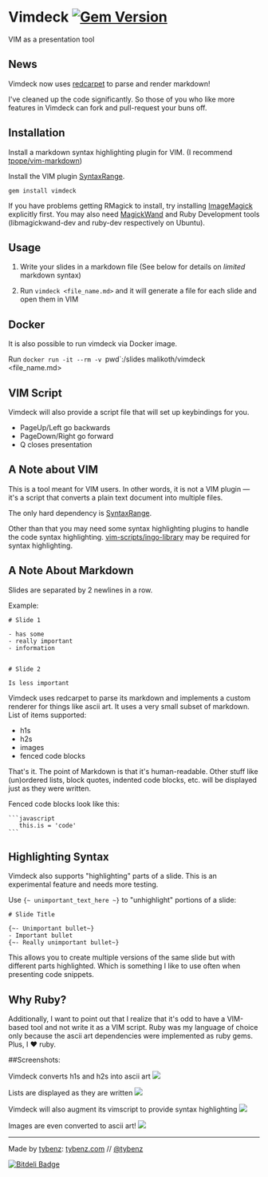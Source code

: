 # Vimdeck [![Gem Version](https://badge.fury.io/rb/vimdeck.png)](http://badge.fury.io/rb/vimdeck)

VIM as a presentation tool


## News

Vimdeck now uses [redcarpet](http://github.com/vmg/redcarpet) to parse and render markdown!

I've cleaned up the code significantly. So those of you who like more features in Vimdeck
can fork and pull-request your buns off.


## Installation

Install a markdown syntax highlighting plugin for VIM. (I recommend [tpope/vim-markdown](http://github.com/tpope/vim-markdown))

Install the VIM plugin [SyntaxRange](https://github.com/vim-scripts/SyntaxRange).

```
gem install vimdeck
```

If you have problems getting RMagick to install, try installing [ImageMagick](http://www.imagemagick.org/) explicitly first. You may also need [MagickWand](http://www.imagemagick.org/script/magick-wand.php) and Ruby Development tools (libmagickwand-dev and ruby-dev respectively on Ubuntu).


## Usage

1. Write your slides in a markdown file (See below for details on _limited_ markdown syntax)

2. Run `vimdeck <file_name.md>` and it will generate a file for each slide and open them in VIM


## Docker

It is also possible to run vimdeck via Docker image.

Run `docker run -it --rm -v `pwd`:/slides malikoth/vimdeck <file_name.md>


## VIM Script

Vimdeck will also provide a script file that will set up keybindings for you.

- PageUp/Left go backwards
- PageDown/Right go forward
- Q closes presentation


## A Note about VIM

This is a tool meant for VIM users. In other words, it is not a VIM plugin
&mdash; it's a script that converts a plain text document into multiple files.

The only hard dependency is [SyntaxRange](https://github.com/vim-scripts/SyntaxRange).

Other than that you may need some syntax highlighting plugins to handle the code syntax highlighting. [vim-scripts/ingo-library](https://github.com/vim-scripts/ingo-library) may be required for syntax highlighting.


## A Note About Markdown

Slides are separated by 2 newlines in a row.

Example:

```
# Slide 1

- has some
- really important
- information


# Slide 2

Is less important
```

Vimdeck uses redcarpet to parse its markdown and implements a custom renderer
for things like ascii art. It uses a very small subset of markdown. List of items supported:

- h1s
- h2s
- images
- fenced code blocks

That's it. The point of Markdown is that it's human-readable. Other stuff like (un)ordered
lists, block quotes, indented code blocks, etc. will be displayed just as they were written.

Fenced code blocks look like this:

    ```javascript
       this.is = 'code'
    ```

## Highlighting Syntax

Vimdeck also supports "highlighting" parts of a slide. This is an experimental feature and needs more testing.

Use `{~ unimportant_text_here ~}` to "unhighlight" portions of a slide:

    # Slide Title

    {~- Unimportant bullet~}
    - Important bullet
    {~- Really unimportant bullet~}

This allows you to create multiple versions of the same slide but with different parts highlighted.
Which is something I like to use often when presenting code snippets.

## Why Ruby?

Additionally, I want to point out that I realize that it's odd to have a VIM-based tool
and not write it as a VIM script. Ruby was my language of choice only because the ascii art dependencies
were implemented as ruby gems. Plus, I &hearts; ruby.


##Screenshots:


Vimdeck converts h1s and h2s into ascii art
![](img/demo1.png)


Lists are displayed as they are written
![](img/demo2.png)


Vimdeck will also augment its vimscript to provide syntax highlighting
![](img/demo3.png)


Images are even converted to ascii art!
![](img/demo4.png)




---------------------

Made by [tybenz](http://github.com/tybenz): [tybenz.com](http://tybenz.com) // [@tybenz](http://twitter.com/tybenz)


[![Bitdeli Badge](https://d2weczhvl823v0.cloudfront.net/tybenz/vimdeck/trend.png)](https://bitdeli.com/free "Bitdeli Badge")

